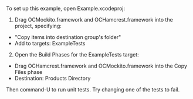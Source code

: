 To set up this example, open Example.xcodeproj:

1. Drag OCMockito.framework and OCHamcrest.framework into the project, specifying:
  * "Copy items into destination group's folder"
  * Add to targets: ExampleTests

2. Open the Build Phases for the ExampleTests target:
  * Drag OCHamcrest.framework and OCMockito.framework into the Copy Files phase
  * Destination: Products Directory

Then command-U to run unit tests. Try changing one of the tests to fail.
